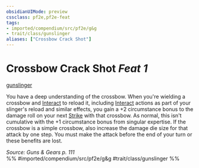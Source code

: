 ```yaml
---
obsidianUIMode: preview
cssclass: pf2e,pf2e-feat
tags:
- imported/compendium/src/pf2e/g&g
- trait/class/gunslinger
aliases: ["Crossbow Crack Shot"]
---
```

# Crossbow Crack Shot  *Feat 1*  
[gunslinger](rules/traits/gunslinger-g-g.md)  


You have a deep understanding of the crossbow. When you're wielding a crossbow and [Interact](interact.md) to reload it, including [Interact](interact.md) actions as part of your slinger's reload and similar effects, you gain a +2 circumstance bonus to the damage roll on your next [Strike](strike.md) with that crossbow. As normal, this isn't cumulative with the +1 circumstance bonus from singular expertise. If the crossbow is a simple crossbow, also increase the damage die size for that attack by one step. You must make the attack before the end of your turn or these benefits are lost.

*Source: Guns & Gears p. 111*  
%% #imported/compendium/src/pf2e/g&g #trait/class/gunslinger %%